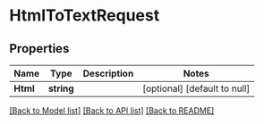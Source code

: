 # HtmlToTextRequest

## Properties
Name | Type | Description | Notes
------------ | ------------- | ------------- | -------------
**Html** | **string** |  | [optional] [default to null]

[[Back to Model list]](../README.md#documentation-for-models) [[Back to API list]](../README.md#documentation-for-api-endpoints) [[Back to README]](../README.md)


